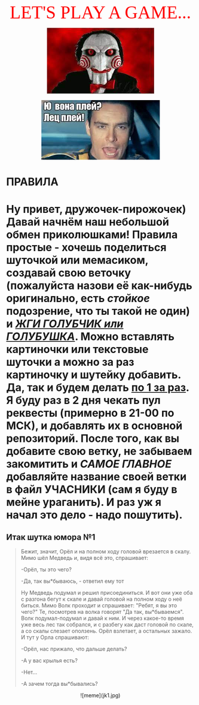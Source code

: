 <center> <font size="8" color="red" face="Chiller"> LET'S PLAY A GAME... </FONT>

![saw](%D0%BF%D0%B8%D0%BB%D0%B0.jpg)

![nevsky](%D0%BD%D0%B5%D0%B2%D1%81%D0%BA%D0%B8%D0%B9.jpg) </center>

# ПРАВИЛА
Ну привет, дружочек-пирожочек) Давай начнём наш небольшой обмен приколюшками! Правила простые - хочешь поделиться шуточкой или мемасиком, создавай свою веточку (**пожалуйста** назови её как-нибудь оригинально, есть ***стойкое*** подозрение, что ты такой не один) и <u> *ЖГИ ГОЛУБЧИК или ГОЛУБУШКА*</u>. Можно вставлять картиночки или текстовые шуточки а можно за раз картиночку и шутейку добавить. Да, так и будем делать <u>**по 1 за раз**</u>. Я буду раз в 2 дня чекать пул реквесты (примерно в 21-00 по МСК), и добавлять их в основной репозиторий. После того, как вы добавите свою ветку, не забываем закомитить и ***САМОЕ ГЛАВНОЕ*** добавляйте название своей ветки в файл УЧАСНИКИ (сам я буду в мейне ураганить). И раз уж я начал это дело - надо пошутить). 
==================
 
 ## Итак шутка юмора №1
 > Бежит, значит, Орёл и на полном ходу головой врезается в скалу.
> Мимо шёл Медведь и, видя всё это, спрашивает:
> 
> -Орёл, ты это чего?
>
> -Да, так вы*бываюсь, - ответил ему тот
>
> Ну Медведь подумал и решил присоединиться. И вот они уже оба с разгона бегут к скале и давай головой на полном ходу о неё биться.
> Мимо Волк проходит и спрашивает: "Ребят, я вы это чего?" Те, посмотрев на волка говорят "Да так, вы*бываемся". Волк подумал-подумал и давай к ним.
> И через какое-то время уже весь лес так собрался, и с разбегу как даст головой по скале, а со скалы слезает оползень. Орёл взлетает, а остальных зажало. И тут у Орла спрашивают:
>
> -Орёл, нас прижало, что дальше делать?
>
> -А у вас крылья есть?
>
> -Нет...
>
> -А зачем тогда вы*бывались?

<center> ![meme](jk1.jpg) </center>